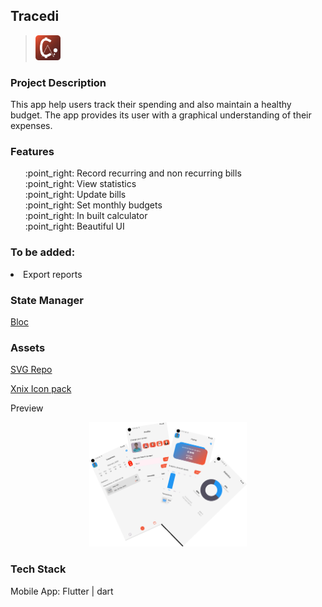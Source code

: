 ## Tracedi   

> <img src="./assets/icon/icon.png" width="40" height="40"/>

### Project Description
This app help users track their spending and also maintain a healthy budget. The app provides its
user with a graphical understanding of their expenses.

### Features
<ul style="list-style-type: none;">
    <li>:point_right: Record recurring and non recurring bills</li>
    <li>:point_right: View statistics</li>
    <li>:point_right: Update bills</li>
    <li>:point_right: Set monthly budgets</li>
    <li>:point_right: In built calculator</li>
    <li>:point_right: Beautiful UI</li>
</ul>

### To be added:
<li>Export reports</li>

### State Manager
<a href="https://pub.dev/packages/flutter_bloc">Bloc</a>

### Assets
<p>
    <a href="https://www.svgrepo.com/">SVG Repo</a>
</p>
<p>
<a href="https://syaluiux.gumroad.com/l/Xnix500">Xnix Icon pack</a>
</p>

Preview
<p style="display: block; margin-left: auto; margin-right:auto; width: 50%">
<img src="./snapshots/snap.png"/>
</p>

### Tech Stack
Mobile App: Flutter | dart
